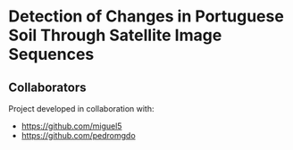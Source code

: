 # Detection of Changes in Portuguese Soil Through Satellite Image Sequences

## Collaborators

Project developed in collaboration with:

- https://github.com/miguel5
- https://github.com/pedromgdo
